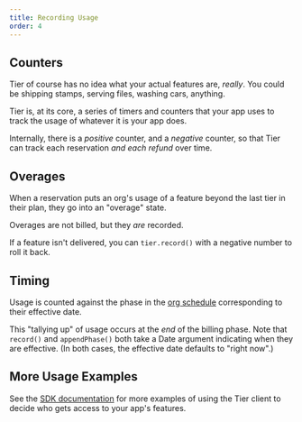 ```yaml
---
title: Recording Usage
order: 4
---
```


<!-- include _pieces/usage-intro -->

## Counters

Tier of course has no idea what your actual features are,
_really_.  You could be shipping stamps, serving files, washing
cars, anything.

Tier is, at its core, a series of timers and counters that your
app uses to track the usage of whatever it is your app does.

Internally, there is a _positive_ counter, and a _negative_
counter, so that Tier can track each reservation _and each
refund_ over time.

## Overages

When a reservation puts an org's usage of a feature beyond the
last tier in their plan, they go into an "overage" state.

Overages are not billed, but they _are_ recorded.

If a feature isn't delivered, you can `tier.record()` with a
negative number to roll it back.

## Timing

Usage is counted against the phase in the [org
schedule](/content/concepts/orgs.md) corresponding to their
effective date.

This "tallying up" of usage occurs at the _end_ of the billing
phase.  Note that `record()` and `appendPhase()` both take a
Date argument indicating when they are effective.  (In both
cases, the effective date defaults to "right now".)

## More Usage Examples

See the [SDK documentation](/content/node-sdk.md) for more
examples of using the Tier client to decide who gets access to
your app's features.
